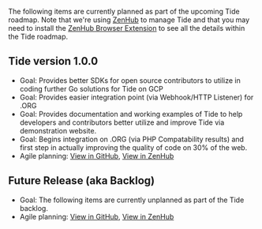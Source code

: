 The following items are currently planned as part of the upcoming Tide roadmap. Note that we're using [ZenHub](https://www.zenhub.com/) to manage Tide and that you may need to install the [ZenHub Browser Extension](https://www.zenhub.com/extension) to see all the details within the Tide roadmap.

##  Tide version 1.0.0
* Goal: Provides better SDKs for open source contributors to utilize in coding further Go solutions for Tide on GCP
* Goal: Provides easier integration point (via Webhook/HTTP Listener) for .ORG
* Goal: Provides documentation and working examples of Tide to help developers and contributors better utilize and improve Tide via demonstration website.
* Goal: Begins integration on .ORG (via PHP Compatability results) and first step in actually improving the quality of code on 30% of the web.
* Agile planning: [View in GitHub](https://github.com/wptide/wptide#boards?releases=5b030c381a00905b6c50f1df&repos=107737502), [View in ZenHub](https://app.zenhub.com/workspace/o/wptide/wptide/boards?releases=5b030c381a00905b6c50f1df&repos=107737502)

## Future Release (aka Backlog)
* Goal: The following items are currently unplanned as part of the Tide backlog.
* Agile planning: [View in GitHub](https://github.com/wptide/wptide#boards?releases=5b7c70fee4dbc16531a27c3c&activeFilters=releases&repos=107737502), [View in ZenHub](https://app.zenhub.com/workspace/o/wptide/wptide/boards?releases=5b0321391a00905b6c50f25e,5b7c70fee4dbc16531a27c3c&activeFilters=releases&repos=107737502)
